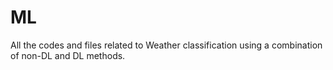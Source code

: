 # ML
All the codes and files related to Weather classification using a combination of non-DL and DL methods.
